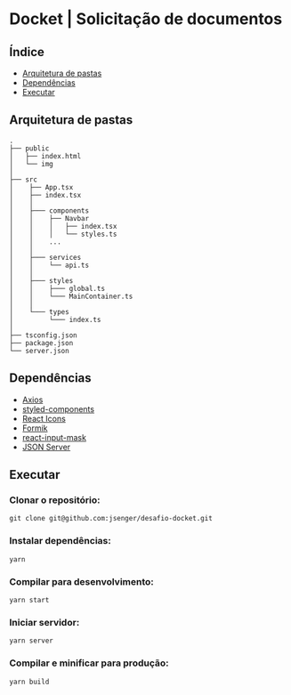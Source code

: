 # Docket | Solicitação de documentos

## Índice

- [Arquitetura de pastas](#arquitetura-de-pastas)
- [Dependências](#dependências)
- [Executar](#executar)

## Arquitetura de pastas

```
.
├── public
│   ├── index.html
│   └── img
│
├── src
│    ├── App.tsx
│    ├── index.tsx
│    │
│    ├─── components
│    │    ├── Navbar
│    │    │   ├── index.tsx
│    │    │   └── styles.ts
│    │    ...
│    │
│    ├─── services
│    │    └── api.ts
│    │
│    ├─── styles
│    │    ├─── global.ts
│    │    └─── MainContainer.ts
│    │
│    └─── types
│         └─── index.ts
│
├── tsconfig.json
├── package.json
└── server.json
```

## Dependências

- [Axios](https://axios-http.com/)
- [styled-components](https://styled-components.com/)
- [React Icons](https://react-icons.github.io/react-icons/)
- [Formik](https://formik.org/)
- [react-input-mask](https://openbase.com/js/react-input-mask/documentation)
- [JSON Server](https://www.npmjs.com/package/json-server#getting-started)

## Executar

### Clonar o repositório:

```
git clone git@github.com:jsenger/desafio-docket.git
```

### Instalar dependências:

```
yarn
```

### Compilar para desenvolvimento:

```
yarn start
```

### Iniciar servidor:

```
yarn server
```

### Compilar e minificar para produção:

```
yarn build
```